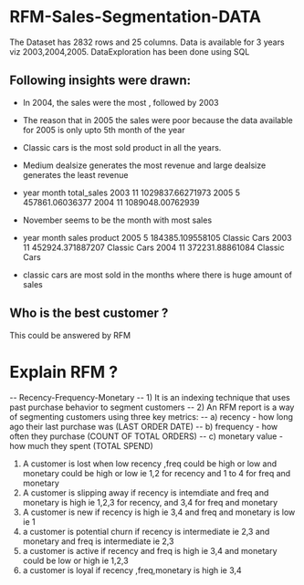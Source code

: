 # RFM-Sales-Segmentation-DATA
The Dataset has 2832 rows and 25 columns. Data is available for 3 years viz 2003,2004,2005.
DataExploration has been done using SQL 
## Following insights were drawn:
- In 2004, the sales were the most , followed by 2003
- The reason that in 2005 the sales were poor because the data available for 2005 is only upto 5th month of the year
- Classic cars is the most sold product in all the years.
- Medium dealsize generates the most revenue and large dealsize generates the least revenue
- year            month            total_sales
  2003	           11	           1029837.66271973
  2005	            5	            457861.06036377
  2004	           11	           1089048.00762939
- November seems to be the month with most sales 

-    year         month            sales           product
     2005	          5	         184385.109558105	  Classic Cars
     2003	          11	       452924.371887207	  Classic Cars
     2004	          11	       372231.88861084  	Classic Cars
- classic cars are most sold in the months where there is huge amount of sales
## Who is the best customer ? 
This could be answered by RFM
# Explain RFM ?
-- Recency-Frequency-Monetary
-- 1) It is an indexing technique that uses past purchase behavior to segment customers
-- 2) An RFM report is a way of segmenting customers using three key metrics:
--     a) recency - how long ago their last purchase was  (LAST ORDER DATE)
--     b) frequency - how often they purchase  (COUNT OF TOTAL ORDERS)
--     c) monetary value - how much they spent  (TOTAL SPEND)
1) A customer is lost when low recency ,freq could be high or low and monetary could be high or low 
 ie 1,2 for recency and 1 to 4 for freq and monetary
2) A customer is slipping away if recency is intemdiate and freq and monetary is high
ie 1,2,3 for recency, and 3,4 for freq and monetary
3) A customer is new if recency is high ie 3,4 and freq and monetary is low ie 1
4) a customer is potential churn if recency is intermediate ie 2,3 and monetary and freq is intermediate ie 2,3
5) a customer is active if recency and freq is high ie 3,4 and monetary could be low or high ie 1,2,3
6) a customer is loyal if recency ,freq,monetary is high ie 3,4


